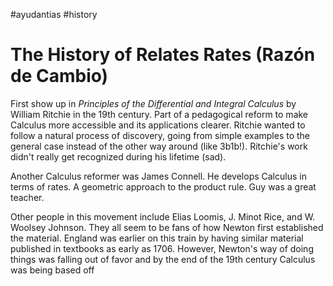 #ayudantias #history

# The History of Relates Rates (Razón de Cambio)

First show up in *Principles of the Differential and Integral Calculus* by William Ritchie in the 19th century. Part of a pedagogical reform to make Calculus more accessible and its applications clearer. Ritchie wanted to follow a natural process of discovery, going from simple examples to the general case instead of the other way around (like 3b1b!). Ritchie's work didn't really get recognized during his lifetime (sad).

Another Calculus reformer was James Connell. He develops Calculus in terms of rates. A geometric approach to the product rule. Guy was a great teacher.

Other people in this movement include Elias Loomis, J. Minot Rice, and W. Woolsey Johnson. They all seem to be fans of how Newton first established the material. England was earlier on this train by having similar material published in textbooks as early as 1706. However, Newton's way of doing things was falling out of favor and by the end of the 19th century Calculus was being based off 